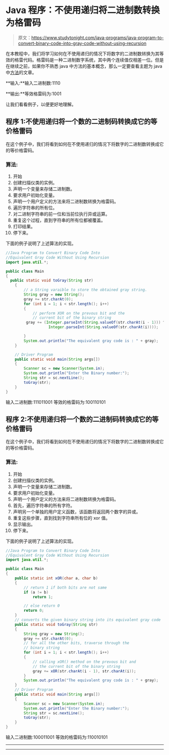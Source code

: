 # Java 程序：不使用递归将二进制数转换为格雷码

> 原文：<https://www.studytonight.com/java-programs/java-program-to-convert-binary-code-into-gray-code-without-using-recursion>

在本教程中，我们将学习如何在不使用递归的情况下将数字的二进制数转换为其等效的格雷代码。格雷码是一种二进制数字系统，其中两个连续值仅相差一位。但是在继续之前，如果你不熟悉 java 中方法的基本概念，那么一定要查看主题为 java 中[方法](https://www.studytonight.com/java/methods-in-java.php)的文章。

**输入:**输入二进制数:1110

**输出:**等效格雷码为:1001

让我们看看例子，以便更好地理解。

## 程序 1:不使用递归将一个数的二进制码转换成它的等价格雷码

在这个例子中，我们将看到如何在不使用递归的情况下将数字的二进制数转换成它的等价格雷码。

### 算法:

1.  开始
2.  创建扫描仪类的实例。
3.  声明一个变量来存储二进制数。
4.  要求用户初始化变量。
5.  声明一个用户定义的方法来将二进制数转换为格雷码。
6.  遍历字符串的所有位。
7.  对二进制字符串的前一位和当前位执行异或运算。
8.  重复这个过程，直到字符串的所有位都被覆盖。
9.  打印结果。
10.  停下来。

下面的例子说明了上述算法的实现。

```java
//Java Program to Convert Binary Code Into 
//Equivalent Gray Code Without Using Recursion
import java.util.*;

public class Main 
{
  public static void toGray(String str)
    {
        // a String varaible to store the obtained gray string.
        String gray = new String();
        gray += str.charAt(0);
        for (int i = 1; i < str.length(); i++)
        {
            // perform XOR on the prevous bit and the
            // current bit of the binary string
         gray += (Integer.parseInt(String.valueOf(str.charAt(i - 1))) ^ 
                   Integer.parseInt(String.valueOf(str.charAt(i))));

        }
        System.out.println("The equivalent gray code is : " + gray);
    }

    // Driver Program
    public static void main(String args[])
    {
        Scanner sc = new Scanner(System.in);
        System.out.println("Enter the Binary number:");
        String str = sc.nextLine();
        toGray(str);
    }
}
```

输入二进制数:111011001
等效的格雷码为:100110101

## 程序 2:不使用递归将一个数的二进制码转换成它的等价格雷码

在这个例子中，我们将看到如何在不使用递归的情况下将数字的二进制数转换成它的等价格雷码。

### 算法:

1.  开始
2.  创建扫描仪类的实例。
3.  声明一个变量来存储二进制数。
4.  要求用户初始化变量。
5.  声明一个用户定义的方法来将二进制数转换为格雷码。
6.  首先，遍历字符串的所有字符。
7.  声明另一个单独的用户定义函数，该函数将返回两个数字的异或。
8.  重复这些步骤，直到找到字符串所有位的 xor 值。
9.  显示输出。
10.  停下来。

下面的例子说明了上述算法的实现。

```java
//Java Program to Convert Binary Code Into 
//Equivalent Gray Code Without Using Recursion
import java.util.*;

public class Main 
{
    public static int xOR(char a, char b)
    {
        // return 1 if both bits are not same
        if (a != b)
            return 1;

        // else return 0
        return 0;
    }
    // converts the given binary string into its equivalent gray code
    public static void toGray(String str)
    {
        String gray = new String();
        gray += str.charAt(0);
        // for all the other bits, traverse through the
        // binary string
        for (int i = 1; i < str.length(); i++)
        {
            // calling xOR() method on the prevous bit and
            // the current bit of the binary string
            gray += xOR(str.charAt(i - 1), str.charAt(i));
        }
        System.out.println("The equivalent gray code is : " + gray);
    }
    // Driver Program
    public static void main(String args[])
    {
        Scanner sc = new Scanner(System.in);
        System.out.println("Enter the Binary number:");
        String str = sc.nextLine();
        toGray(str);
    }
}
```

输入二进制数:100011001
等效的格雷码为:110010101

* * *

* * *